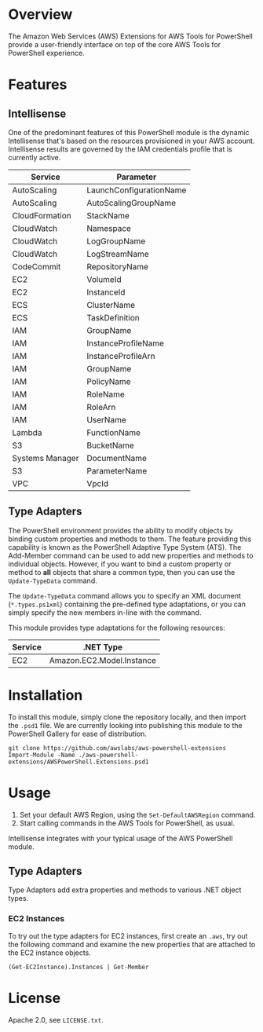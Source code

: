 # Overview

The Amazon Web Services (AWS) Extensions for AWS Tools for PowerShell provide a user-friendly interface on top of the core AWS Tools for PowerShell experience.

# Features

## Intellisense

One of the predominant features of this PowerShell module is the dynamic Intellisense
that's based on the resources provisioned in your AWS account. Intellisense results
are governed by the IAM credentials profile that is currently active.

| Service           | Parameter               |
|-------------------|-------------------------|
| AutoScaling       | LaunchConfigurationName |
| AutoScaling       | AutoScalingGroupName    |
| CloudFormation    | StackName               |
| CloudWatch        | Namespace               |
| CloudWatch        | LogGroupName            |
| CloudWatch        | LogStreamName           |
| CodeCommit        | RepositoryName          |
| EC2               | VolumeId                |
| EC2               | InstanceId              |
| ECS               | ClusterName             |
| ECS               | TaskDefinition          |
| IAM               | GroupName               |
| IAM               | InstanceProfileName     |
| IAM               | InstanceProfileArn      |
| IAM               | GroupName               |
| IAM               | PolicyName              |
| IAM               | RoleName                |
| IAM               | RoleArn                 |
| IAM               | UserName                |
| Lambda            | FunctionName            |
| S3                | BucketName              |
| Systems Manager   | DocumentName            |
| S3                | ParameterName           |
| VPC               | VpcId                   |

## Type Adapters

The PowerShell environment provides the ability to modify objects by binding custom properties and methods to them.
The feature providing this capability is known as the PowerShell Adaptive Type System (ATS). The Add-Member command can be used to add new properties and methods
to individual objects. However, if you want to bind a custom property or method to **all** objects that share a common type, then you can use the `Update-TypeData` command.

The `Update-TypeData` command allows you to specify an XML document (`*.types.ps1xml`) containing the pre-defined type adaptations,
or you can simply specify the new members in-line with the command.

This module provides type adaptations for the following resources:

| Service | .NET Type |
|-|-|
| EC2 | Amazon.EC2.Model.Instance |

# Installation

To install this module, simply clone the repository locally, and then import the `.psd1` file.
We are currently looking into publishing this module to the PowerShell Gallery for ease of distribution.

```
git clone https://github.com/awslabs/aws-powershell-extensions
Import-Module -Name ./aws-powershell-extensions/AWSPowerShell.Extensions.psd1
```

# Usage

1. Set your default AWS Region, using the `Set-DefaultAWSRegion` command.
2. Start calling commands in the AWS Tools for PowerShell, as usual.

Intellisense integrates with your typical usage of the AWS PowerShell module.

## Type Adapters

Type Adapters add extra properties and methods to various .NET object types.

### EC2 Instances

To try out the type adapters for EC2 instances, first create an `.aws`, try out the following command and examine the new properties that are attached to the EC2 instance objects.

```
(Get-EC2Instance).Instances | Get-Member
```

# License

Apache 2.0, see `LICENSE.txt`.
